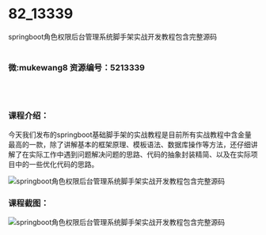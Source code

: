 # 82_13339
springboot角色权限后台管理系统脚手架实战开发教程包含完整源码
<br/></br>
<h3>微:mukewang8 资源编号：5213339</h3>
<br/></br>
<h3>课程介绍：</h3>
<p>今天我们发布的springboot基础脚手架的实战教程是目前所有实战教程中含金量最高的一款，除了讲解基本的框架原理、模板语法、数据库操作等方法，还仔细讲解了在实际工作中遇到问题解决问题的思路、代码的抽象封装精简、以及在实际项目中的一些优化代码的思路。</p>
<p><img src="https://www.ko996.com/wp-content/uploads/img/2020/05/2-139-300x199.png" alt="springboot角色权限后台管理系统脚手架实战开发教程包含完整源码"></p>
<div class="info-desc">
<h3>课程截图：</h3>
<p><img src="https://www.ko996.com/wp-content/uploads/img/2020/05/1-149.png" alt="springboot角色权限后台管理系统脚手架实战开发教程包含完整源码"></p>


			
</div>
